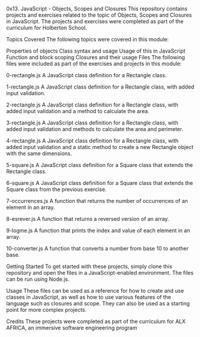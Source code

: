 0x13. JavaScript - Objects, Scopes and Closures
This repository contains projects and exercises related to the topic of Objects, Scopes and Closures in JavaScript. The projects and exercises were completed as part of the curriculum for Holberton School.

Topics Covered
The following topics were covered in this module:

Properties of objects
Class syntax and usage
Usage of this in JavaScript
Function and block scoping
Closures and their usage
Files
The following files were included as part of the exercises and projects in this module:

0-rectangle.js
A JavaScript class definition for a Rectangle class.

1-rectangle.js
A JavaScript class definition for a Rectangle class, with added input validation.

2-rectangle.js
A JavaScript class definition for a Rectangle class, with added input validation and a method to calculate the area.

3-rectangle.js
A JavaScript class definition for a Rectangle class, with added input validation and methods to calculate the area and perimeter.

4-rectangle.js
A JavaScript class definition for a Rectangle class, with added input validation and a static method to create a new Rectangle object with the same dimensions.

5-square.js
A JavaScript class definition for a Square class that extends the Rectangle class.

6-square.js
A JavaScript class definition for a Square class that extends the Square class from the previous exercise.

7-occurrences.js
A function that returns the number of occurrences of an element in an array.

8-esrever.js
A function that returns a reversed version of an array.

9-logme.js
A function that prints the index and value of each element in an array.

10-converter.js
A function that converts a number from base 10 to another base.

Getting Started
To get started with these projects, simply clone this repository and open the files in a JavaScript-enabled environment. The files can be run using Node.js.

Usage
These files can be used as a reference for how to create and use classes in JavaScript, as well as how to use various features of the language such as closures and scope. They can also be used as a starting point for more complex projects.

Credits
These projects were completed as part of the curriculum for ALX AFRICA, an immersive software engineering program 
